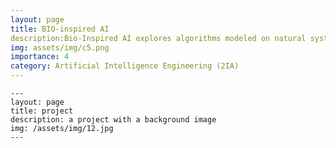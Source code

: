 ```yaml
---
layout: page
title: BIO-inspired AI
description:Bio-Inspired AI explores algorithms modeled on natural systems, focusing on evolutionary computation, neural networks, and swarm intelligence for innovative problem-solving.
img: assets/img/c5.png
importance: 4
category: Artificial Intelligence Engineering (2IA)
---
```


    ---
    layout: page
    title: project
    description: a project with a background image
    img: /assets/img/12.jpg
    ---
